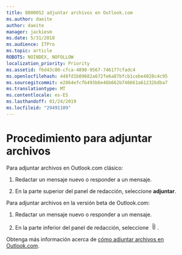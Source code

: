 ```yaml
---
title: 8000052 adjuntar archivos en Outlook.com
ms.author: daeite
author: daeite
manager: jackiesm
ms.date: 5/31/2018
ms.audience: ITPro
ms.topic: article
ROBOTS: NOINDEX, NOFOLLOW
localization_priority: Priority
ms.assetid: f6d43c80-cfca-4898-9567-746177cfadc4
ms.openlocfilehash: 448fd1b09682a672fe6a87bfcb1cebe4028c4c95
ms.sourcegitcommit: e2864efcfb493b6e46b662b746661a61232bdba7
ms.translationtype: MT
ms.contentlocale: es-ES
ms.lasthandoff: 01/24/2019
ms.locfileid: "29491109"
---
```

# <a name="how-to-attach-files"></a>Procedimiento para adjuntar archivos

Para adjuntar archivos en Outlook.com clásico:
  
1. Redactar un mensaje nuevo o responder a un mensaje.
    
2. En la parte superior del panel de redacción, seleccione **adjuntar**. 
    
Para adjuntar archivos en la versión beta de Outlook.com:
  
1. Redactar un mensaje nuevo o responder a un mensaje.
    
2. En la parte inferior del panel de redacción, seleccione ![Adjunta](media/da223d01-5fe6-448c-a3a3-e2b5262da4b9.png).
    
Obtenga más información acerca de [cómo adjuntar archivos en Outlook.com](https://go.microsoft.com/fwlink/p/?linkid=2001702&amp;clcid=0x409).
  

